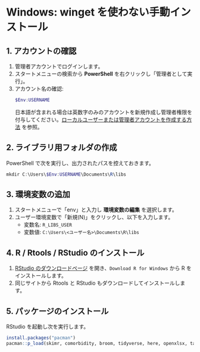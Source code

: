 # Windows: winget を使わない手動インストール

## 1. アカウントの確認
1. 管理者アカウントでログインします。
2. スタートメニューの検索から **PowerShell** を右クリックし「管理者として実行」。
3. アカウント名の確認:
   ```powershell
   $Env:USERNAME
   ```
   日本語が含まれる場合は英数字のみのアカウントを新規作成し管理者権限を付与してください。[ローカルユーザーまたは管理者アカウントを作成する方法](https://support.microsoft.com/ja-jp/windows/create-a-local-user-or-administrator-account-in-windows-20f7d0d1-70f5-4102-9039-0a5a603b005e) を参照。

## 2. ライブラリ用フォルダの作成
PowerShell で次を実行し、出力されたパスを控えておきます。
```powershell
mkdir C:\Users\$Env:USERNAME\Documents\R\libs
```

## 3. 環境変数の追加
1. スタートメニューで「env」と入力し **環境変数の編集** を選択します。
2. ユーザー環境変数で「新規(N)」をクリックし、以下を入力します。
   - 変数名: `R_LIBS_USER`
   - 変数値: `C:\Users\<ユーザー名>\Documents\R\libs`

## 4. R / Rtools / RStudio のインストール
1. [RStudio のダウンロードページ](https://posit.co/download/rstudio-desktop/) を開き、`Download R for Windows` から R をインストールします。
2. 同じサイトから Rtools と RStudio もダウンロードしてインストールします。

## 5. パッケージのインストール
RStudio を起動し次を実行します。
```r
install.packages("pacman")
pacman::p_load(skimr, comorbidity, broom, tidyverse, here, openxlsx, tableone)
```
